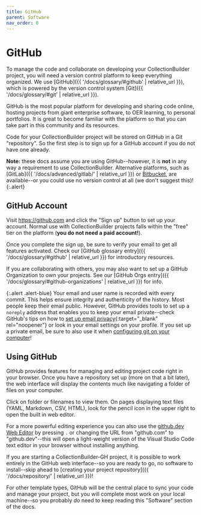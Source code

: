 ```yaml
---
title: GitHub
parent: Software
nav_order: 0
---
```


# GitHub

To manage the code and collaborate on developing your CollectionBuilder project, you will need a version control platform to keep everything organized.
We use [GitHub]({{ '/docs/glossary/#github' | relative_url }}), which is powered by the version control system [Git]({{ '/docs/glossary/#git' | relative_url }}).

GitHub is the most popular platform for developing and sharing code online, hosting projects from giant enterprise software, to OER learning, to personal portfolios. 
It is great to become familiar with the platform so that you can take part in this community and its resources.

Code for your CollectionBuilder project will be stored on GitHub in a Git "repository".
So the first step is to sign up for a GitHub account if you do not have one already.

**Note:** these docs assume you are using GitHub--however, it is **not** in any way a requirement to use CollectionBuilder. 
Alternative platforms, such as [GitLab]({{ '/docs/advanced/gitlab/' | relative_url }}) or [Bitbucket](https://bitbucket.org/product), are available--or you could use no version control at all (we don't suggest this)!
{:.alert}

## GitHub Account

Visit <https://github.com> and click the "Sign up" button to set up your account.
Normal use with CollectionBuilder projects falls within the "free" tier on the platform (**you do not need a paid account!**).

Once you complete the sign up, be sure to verify your email to get all features activated.
Check our [GitHub glossary entry]({{ '/docs/glossary/#github' | relative_url }}) for introductory resources.

If you are collaborating with others, you may also want to set up a GitHub Organization to own your projects.
See our [GitHub Orgs entry]({{ '/docs/glossary/#github-organizations' | relative_url }}) for info.

{:.alert .alert-blue}
Your email and user name is recorded with every commit.
This helps ensure integrity and authenticity of the history.
Most people keep their email public. 
However, GitHub provides tools to set up a `noreply` address that enables you to keep your email private--check GitHub's tips on how to [set up email privacy](https://help.github.com/en/github/setting-up-and-managing-your-github-user-account/setting-your-commit-email-address#about-commit-email-addresses){:target="_blank" rel="noopener"} or look in your email settings on your profile.
If you set up a private email, be sure to also use it when [configuring git on your computer](https://docs.github.com/en/account-and-profile/setting-up-and-managing-your-personal-account-on-github/managing-email-preferences/setting-your-commit-email-address#setting-your-commit-email-address-on-github)!

## Using GitHub

GitHub provides features for managing and editing project code right in your browser. 
Once you have a repository set up (more on that a bit later), the web interface will display the contents much like navigating a folder of files on your computer.

Click on folder or filenames to view them. 
On pages displaying text files (YAML, Markdown, CSV, HTML), look for the pencil icon in the upper right to open the built in web editor.

For a more powerful editing experience you can also use the [github.dev Web Editor](https://docs.github.com/en/codespaces/the-githubdev-web-based-editor) by pressing `.` or changing the URL from "github.com" to "github.dev"--this will open a light-weight version of the Visual Studio Code text editor in your browser without installing anything.

If you are starting a CollectionBuilder-GH project, it is possible to work entirely in the GitHub web interface--so you are ready to go, no software to install--skip ahead to [creating your project repository]({{ '/docs/repository/' | relative_url }})!

For other template types, GitHub will be the central place to sync your code and manage your project, but you will complete most work on your local machine--so you probably *do* need to keep reading this "Software" section of the docs.
